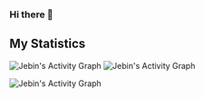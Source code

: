 ### Hi there 👋

## My Statistics


  ![Jebin's Activity Graph](https://github-readme-stats.vercel.app/api?username=jebinj22&show_icons=true&theme=gruvbox&hide_border=true)
   ![Jebin's Activity Graph](https://github-readme-streak-stats.herokuapp.com/?user=jebinj22&theme=gruvbox&hide_border=true)


![Jebin's Activity Graph](https://activity-graph.herokuapp.com/graph?username=jebinj22&custom_title=Jebin's%20Contribution%20Graph&theme=gruvbox&bg_color=282828&hide_border=true&line=d1a01f&point=c58545)
